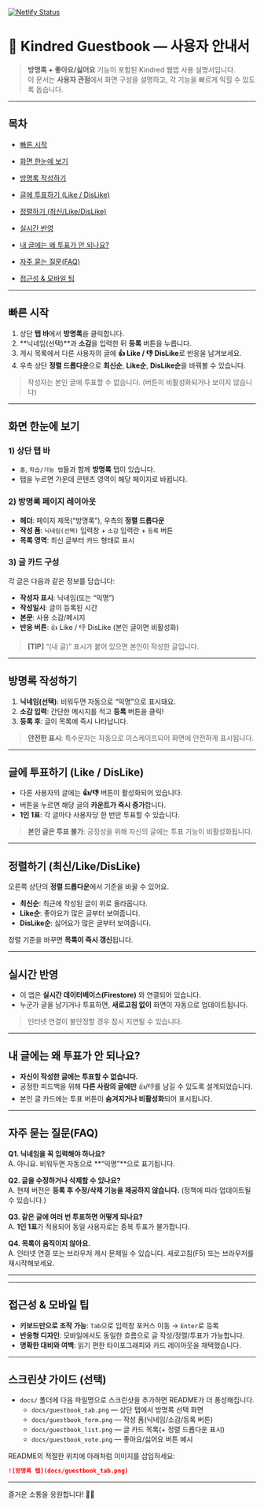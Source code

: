 [![Netlify Status](https://api.netlify.com/api/v1/badges/911d4bcb-39b7-4139-9b6b-71a41bb5e9ea/deploy-status)](https://app.netlify.com/projects/melodic-daifuku-7dd0e1/deploys)

# 🌈 Kindred Guestbook — 사용자 안내서

> **방명록 + 좋아요/싫어요** 기능이 포함된 Kindred 웹앱 사용 설명서입니다.  
> 이 문서는 **사용자 관점**에서 화면 구성을 설명하고, 각 기능을 빠르게 익힐 수 있도록 돕습니다.

---

## 목차
- [빠른 시작](#빠른-시작)
- [화면 한눈에 보기](#화면-한눈에-보기)
- [방명록 작성하기](#방명록-작성하기)
- [글에 투표하기 (Like / DisLike)](#글에-투표하기-like--dislike)
- [정렬하기 (최신/Like/DisLike)](#정렬하기-최신likedislike)
- [실시간 반영](#실시간-반영)
- [내 글에는 왜 투표가 안 되나요?](#내-글에는-왜-투표가-안-되나요)
- [자주 묻는 질문(FAQ)](#자주-묻는-질문faq)

- [접근성 & 모바일 팁](#접근성--모바일-팁)

---

## 빠른 시작

1. 상단 **탭 바**에서 **방명록**을 클릭합니다.  
2. **닉네임(선택)**과 **소감**을 입력한 뒤 **등록** 버튼을 누릅니다.  
3. 게시 목록에서 다른 사용자의 글에 **👍 Like / 👎 DisLike**로 반응을 남겨보세요.  
4. 우측 상단 **정렬 드롭다운**으로 **최신순**, **Like순**, **DisLike순**을 바꿔볼 수 있습니다.

> 작성자는 본인 글에 투표할 수 없습니다. (버튼이 비활성화되거나 보이지 않습니다)

---

## 화면 한눈에 보기

### 1) 상단 탭 바
- `홈`, `학습/기능 탭`들과 함께 **방명록** 탭이 있습니다.
- 탭을 누르면 가운데 콘텐츠 영역이 해당 페이지로 바뀝니다.

### 2) 방명록 페이지 레이아웃
- **헤더**: 페이지 제목(“방명록”), 우측의 **정렬 드롭다운**  
- **작성 폼**: `닉네임(선택)` 입력창 + `소감` 입력란 + `등록` 버튼  
- **목록 영역**: 최신 글부터 카드 형태로 표시

### 3) 글 카드 구성
각 글은 다음과 같은 정보를 담습니다:

- **작성자 표시**: 닉네임(또는 “익명”)  
- **작성일시**: 글이 등록된 시간  
- **본문**: 사용 소감/메시지  
- **반응 버튼**: 👍 Like / 👎 DisLike (본인 글이면 비활성화)

> **[TIP]** “(내 글)” 표시가 붙어 있으면 본인이 작성한 글입니다.

---

## 방명록 작성하기

1. **닉네임(선택)**: 비워두면 자동으로 “익명”으로 표시돼요.  
2. **소감 입력**: 간단한 메시지를 적고 **등록** 버튼을 클릭!  
3. **등록 후**: 글이 목록에 즉시 나타납니다.

> **안전한 표시**: 특수문자는 자동으로 이스케이프되어 화면에 안전하게 표시됩니다.

---

## 글에 투표하기 (Like / DisLike)

- 다른 사용자의 글에는 **👍/👎** 버튼이 활성화되어 있습니다.
- 버튼을 누르면 해당 글의 **카운트가 즉시 증가**합니다.
- **1인 1표**: 각 글마다 사용자당 한 번만 투표할 수 있습니다.

> **본인 글은 투표 불가**: 공정성을 위해 자신의 글에는 투표 기능이 비활성화됩니다.

---

## 정렬하기 (최신/Like/DisLike)

오른쪽 상단의 **정렬 드롭다운**에서 기준을 바꿀 수 있어요.

- **최신순**: 최근에 작성된 글이 위로 올라옵니다.  
- **Like순**: 좋아요가 많은 글부터 보여줍니다.  
- **DisLike순**: 싫어요가 많은 글부터 보여줍니다.

정렬 기준을 바꾸면 **목록이 즉시 갱신**됩니다.

---

## 실시간 반영

- 이 앱은 **실시간 데이터베이스(Firestore)** 와 연결되어 있습니다.  
- 누군가 글을 남기거나 투표하면, **새로고침 없이** 화면이 자동으로 업데이트됩니다.

> 인터넷 연결이 불안정할 경우 잠시 지연될 수 있습니다.

---

## 내 글에는 왜 투표가 안 되나요?

- **자신이 작성한 글에는 투표할 수 없습니다.**  
- 공정한 피드백을 위해 **다른 사람의 글에만** 👍/👎를 남길 수 있도록 설계되었습니다.
- 본인 글 카드에는 투표 버튼이 **숨겨지거나 비활성화**되어 표시됩니다.

---

## 자주 묻는 질문(FAQ)

**Q1. 닉네임을 꼭 입력해야 하나요?**  
A. 아니요. 비워두면 자동으로 **“익명”**으로 표기됩니다.

**Q2. 글을 수정하거나 삭제할 수 있나요?**  
A. 현재 버전은 **등록 후 수정/삭제 기능을 제공하지 않습니다.** (정책에 따라 업데이트될 수 있습니다.)

**Q3. 같은 글에 여러 번 투표하면 어떻게 되나요?**  
A. **1인 1표**가 적용되어 동일 사용자로는 중복 투표가 불가합니다.

**Q4. 목록이 움직이지 않아요.**  
A. 인터넷 연결 또는 브라우저 캐시 문제일 수 있습니다. 새로고침(F5) 또는 브라우저를 재시작해보세요.

---


---

## 접근성 & 모바일 팁

- **키보드만으로 조작 가능**: `Tab`으로 입력창 포커스 이동 → `Enter`로 등록  
- **반응형 디자인**: 모바일에서도 동일한 흐름으로 글 작성/정렬/투표가 가능합니다.  
- **명확한 대비와 여백**: 읽기 편한 타이포그래피와 카드 레이아웃을 채택했습니다.

---

## 스크린샷 가이드 (선택)
- `docs/` 폴더에 다음 파일명으로 스크린샷을 추가하면 README가 더 풍성해집니다.
  - `docs/guestbook_tab.png` — 상단 탭에서 방명록 선택 화면
  - `docs/guestbook_form.png` — 작성 폼(닉네임/소감/등록 버튼)
  - `docs/guestbook_list.png` — 글 카드 목록(+ 정렬 드롭다운 표시)
  - `docs/guestbook_vote.png` — 좋아요/싫어요 버튼 예시

README의 적절한 위치에 아래처럼 이미지를 삽입하세요:
```md
![방명록 탭](docs/guestbook_tab.png)
```

---

즐거운 소통을 응원합니다! 💬✨
